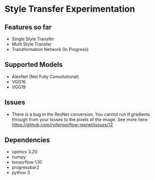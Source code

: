 # Style Transfer Experimentation

## Features so far
* Single Style Transfer
* Multi Style Transfer
* Transformation Network (In Progress)

## Supported Models
* AlexNet (Not Fully Convolutional)
* VGG16
* VGG19

## Issues
* There is a bug in the ResNet conversion. You cannot run tf.gradients through from your losses to the pixels of the image. See more here: https://github.com/ry/tensorflow-resnet/issues/12

## Dependencies
* opencv 3.20
* numpy
* tensorflow 1.10
* progressbar2
* python 3
